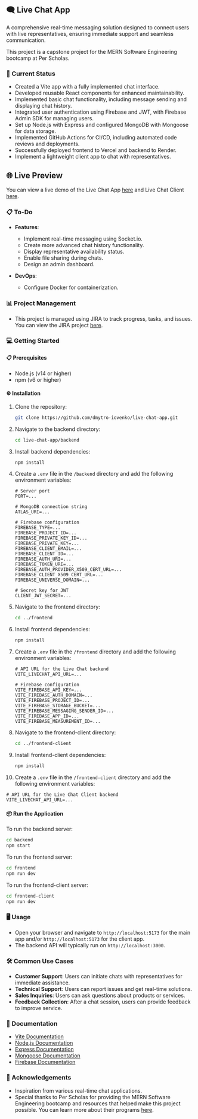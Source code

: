 ## 🗨️ Live Chat App

A comprehensive real-time messaging solution designed to connect users with live representatives, ensuring immediate support and seamless communication.

This project is a capstone project for the MERN Software Engineering bootcamp at Per Scholas.

### 🚀 Current Status

- Created a Vite app with a fully implemented chat interface.
- Developed reusable React components for enhanced maintainability.
- Implemented basic chat functionality, including message sending and displaying chat history.
- Integrated user authentication using Firebase and JWT, with Firebase Admin SDK for managing users.
- Set up Node.js with Express and configured MongoDB with Mongoose for data storage.
- Implemented GitHub Actions for CI/CD, including automated code reviews and deployments.
- Successfully deployed frontend to Vercel and backend to Render.
- Implement a lightweight client app to chat with representatives.

## 🌐 Live Preview

You can view a live demo of the Live Chat App [here](https://live-chat-frontend-dmio.vercel.app/) and Live Chat Client [here](https://live-chat-client-dmio.vercel.app/). 

### 📋 To-Do

- **Features**:
  - Implement real-time messaging using Socket.io.
  - Create more advanced chat history functionality.
  - Display representative availability status.
  - Enable file sharing during chats.
  - Design an admin dashboard.

- **DevOps**:
  - Configure Docker for containerization.

### 📊 Project Management

- This project is managed using JIRA to track progress, tasks, and issues. You can view the JIRA project [here](https://iovenko.atlassian.net/browse/LCA).

### 💻 Getting Started

#### 📋 Prerequisites

- Node.js (v14 or higher)
- npm (v6 or higher)

#### ⚙️ Installation

1. Clone the repository:
   ```bash
   git clone https://github.com/dmytro-iovenko/live-chat-app.git
   ```
2. Navigate to the backend directory:
   ```bash
   cd live-chat-app/backend
   ```
3. Install backend dependencies:
   ```bash
   npm install
   ```
4. Create a `.env` file in the `/backend` directory and add the following environment variables:
   ```
   # Server port
   PORT=...

   # MongoDB connection string
   ATLAS_URI=...

   # Firebase configuration
   FIREBASE_TYPE=...
   FIREBASE_PROJECT_ID=...
   FIREBASE_PRIVATE_KEY_ID=...
   FIREBASE_PRIVATE_KEY=...
   FIREBASE_CLIENT_EMAIL=...
   FIREBASE_CLIENT_ID=...
   FIREBASE_AUTH_URI=...
   FIREBASE_TOKEN_URI=...
   FIREBASE_AUTH_PROVIDER_X509_CERT_URL=...
   FIREBASE_CLIENT_X509_CERT_URL=...
   FIREBASE_UNIVERSE_DOMAIN=...

   # Secret key for JWT
   CLIENT_JWT_SECRET=...
   ```
5. Navigate to the frontend directory:
   ```bash
   cd ../frontend
   ```
6. Install frontend dependencies:
   ```bash
   npm install
   ```
7. Create a `.env` file in the `/frontend` directory and add the following environment variables:
   ```
   # API URL for the Live Chat backend
   VITE_LIVECHAT_API_URL=...

   # Firebase configuration
   VITE_FIREBASE_API_KEY=...
   VITE_FIREBASE_AUTH_DOMAIN=...
   VITE_FIREBASE_PROJECT_ID=...
   VITE_FIREBASE_STORAGE_BUCKET=...
   VITE_FIREBASE_MESSAGING_SENDER_ID=...
   VITE_FIREBASE_APP_ID=...
   VITE_FIREBASE_MEASUREMENT_ID=...
   ```
8. Navigate to the frontend-client directory:
   ```bash
   cd ../frontend-client
   ```
9. Install frontend-client dependencies:
   ```bash
   npm install
   ```
10. Create a `.env` file in the `/frontend-client` directory and add the following environment variables:
   ```
   # API URL for the Live Chat Client backend
   VITE_LIVECHAT_API_URL=...
   ```

#### 📦 Run the Application

To run the backend server:
```bash
cd backend
npm start
```

To run the frontend server:
```bash
cd frontend
npm run dev
```

To run the frontend-client server:
```bash
cd frontend-client
npm run dev
```

### 🖥 Usage

- Open your browser and navigate to `http://localhost:5173` for the main app and/or `http://localhost:5173` for the client app.
- The backend API will typically run on `http://localhost:3000`.

### 🛠️ Common Use Cases

- **Customer Support**: Users can initiate chats with representatives for immediate assistance.
- **Technical Support**: Users can report issues and get real-time solutions.
- **Sales Inquiries**: Users can ask questions about products or services.
- **Feedback Collection**: After a chat session, users can provide feedback to improve service.

### 📖 Documentation

- [Vite Documentation](https://vitejs.dev/)
- [Node.js Documentation](https://nodejs.org/en/docs/)
- [Express Documentation](https://expressjs.com/en/starter/installing.html)
- [Mongoose Documentation](https://mongoosejs.com/docs/)
- [Firebase Documentation](https://firebase.google.com/docs)

### 🎉 Acknowledgements

- Inspiration from various real-time chat applications.
- Special thanks to Per Scholas for providing the MERN Software Engineering bootcamp and resources that helped make this project possible. You can learn more about their programs [here](https://www.perscholas.org).
